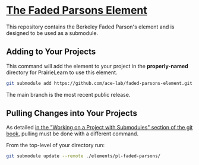 # [The Faded Parsons Element](https://github.com/ace-lab/faded-parsons-element)
This repository contains the Berkeley Faded Parson's element and is designed to be used as a submodule.

## Adding to Your Projects

This command will add the element to your project in the **properly-named** directory for PrairieLearn to use this element.
``` bash
git submodule add https://github.com/ace-lab/faded-parsons-element.git ./elements/pl-faded-parsons/
```

The main branch is the most recent public release.

## Pulling Changes into Your Projects

As detailed [in the "Working on a Project with Submodules" section of the git book](https://git-scm.com/book/en/v2/Git-Tools-Submodules), pulling must be done with a different command.

From the top-level of your directory run:
``` bash
git submodule update --remote ./elements/pl-faded-parsons/
```
